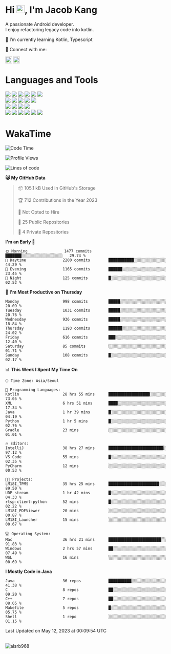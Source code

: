 # Hi <img src="https://media.giphy.com/media/hvRJCLFzcasrR4ia7z/giphy.gif" width="25px">, I'm Jacob Kang
A passionate Android developer.
</br>
I enjoy refactoring legacy code into kotlin.

🌱 I’m currently learning Kotlin, Typescript

🤝 Connect with me:

<a href="https://www.linkedin.com/in/minkyu-kang-b7477b1b2/"><img align="left" src="https://raw.githubusercontent.com/yushi1007/yushi1007/main/images/linkedin.svg" alt="Minkyu Kang | LinkedIn" width="21px"/></a>
<a href="https://www.instagram.com/_jacob_kang/"><img align="left" src="https://raw.githubusercontent.com/yushi1007/yushi1007/main/images/instagram.svg" alt="Jacob Kang | Instagram" width="21px"/></a>

</br>

# Languages and Tools

<div align="left">
<img src="https://img.shields.io/badge/java-007396?logo=java&logoColor=white"/>
<img src="https://img.shields.io/badge/kotlin-7F52FF?logo=kotlin&logoColor=white"/>
<img src="https://img.shields.io/badge/python-3776AB?logo=python&logoColor=white"/>
<img src="https://img.shields.io/badge/bash shell-4EAA25?logo=gnubash&logoColor=white"/>
<img src="https://img.shields.io/badge/c-A8B9CC?logo=c&logoColor=white"/>
<img src="https://img.shields.io/badge/c++-00599C?logo=c%2b%2b&logoColor=white"/>
</div>
<div align="left">
<img src="https://img.shields.io/badge/git-F05032?logo=git&logoColor=white"/>
<img src="https://img.shields.io/badge/github-181717?logo=github&logoColor=white"/>
<img src="https://img.shields.io/badge/mysql-4479A1?logo=mysql&logoColor=white"/>
<img src="https://img.shields.io/badge/sqlite-003B57?logo=sqlite&logoColor=white"/>
<img src="https://img.shields.io/badge/amazon AWS-232F3E?logo=amazonaws&logoColor=white"/>
</div>
<div align="left">
<img src="https://img.shields.io/badge/android-3DDC84?logo=android&logoColor=white"/>
<img src="https://img.shields.io/badge/linux-FCC624?logo=linux&logoColor=white"/>
<img src="https://img.shields.io/badge/flask-000000?logo=flask&logoColor=white"/>
<img src="https://img.shields.io/badge/arduino-00979D?logo=arduino&logoColor=white"/>
</div>
<div align="left">
<img src="https://img.shields.io/badge/slack-4A154B?logo=slack&logoColor=white"/>
<img src="https://img.shields.io/badge/notion-000000?logo=notion&logoColor=white"/>
<img src="https://img.shields.io/badge/jira-0052CC?logo=jira&logoColor=white"/>
<img src="https://img.shields.io/badge/postman-FF6C37?logo=postman&logoColor=white"/>
<img src="https://img.shields.io/badge/intellij-000000?logo=intellijidea&logoColor=white"/>
<img src="https://img.shields.io/badge/pycharm-000000?logo=pycharm&logoColor=white"/>
</div>

# WakaTime

<!--START_SECTION:waka-->
![Code Time](http://img.shields.io/badge/Code%20Time-2%2C483%20hrs%2026%20mins-blue)

![Profile Views](http://img.shields.io/badge/Profile%20Views-0-blue)

![Lines of code](https://img.shields.io/badge/From%20Hello%20World%20I%27ve%20Written-2.2%20million%20lines%20of%20code-blue)

**🐱 My GitHub Data** 

> 📦 105.1 kB Used in GitHub's Storage 
 > 
> 🏆 712 Contributions in the Year 2023
 > 
> 🚫 Not Opted to Hire
 > 
> 📜 25 Public Repositories 
 > 
> 🔑 4 Private Repositories 
 > 
**I'm an Early 🐤** 

```text
🌞 Morning                1477 commits        ███████░░░░░░░░░░░░░░░░░░   29.74 % 
🌆 Daytime                2200 commits        ███████████░░░░░░░░░░░░░░   44.29 % 
🌃 Evening                1165 commits        ██████░░░░░░░░░░░░░░░░░░░   23.45 % 
🌙 Night                  125 commits         █░░░░░░░░░░░░░░░░░░░░░░░░   02.52 % 
```
📅 **I'm Most Productive on Thursday** 

```text
Monday                   998 commits         █████░░░░░░░░░░░░░░░░░░░░   20.09 % 
Tuesday                  1031 commits        █████░░░░░░░░░░░░░░░░░░░░   20.76 % 
Wednesday                936 commits         █████░░░░░░░░░░░░░░░░░░░░   18.84 % 
Thursday                 1193 commits        ██████░░░░░░░░░░░░░░░░░░░   24.02 % 
Friday                   616 commits         ███░░░░░░░░░░░░░░░░░░░░░░   12.40 % 
Saturday                 85 commits          ░░░░░░░░░░░░░░░░░░░░░░░░░   01.71 % 
Sunday                   108 commits         █░░░░░░░░░░░░░░░░░░░░░░░░   02.17 % 
```


📊 **This Week I Spent My Time On** 

```text
🕑︎ Time Zone: Asia/Seoul

💬 Programming Languages: 
Kotlin                   28 hrs 55 mins      ██████████████████░░░░░░░   73.05 % 
XML                      6 hrs 51 mins       ████░░░░░░░░░░░░░░░░░░░░░   17.34 % 
Java                     1 hr 39 mins        █░░░░░░░░░░░░░░░░░░░░░░░░   04.19 % 
Python                   1 hr 5 mins         █░░░░░░░░░░░░░░░░░░░░░░░░   02.76 % 
Gradle                   23 mins             ░░░░░░░░░░░░░░░░░░░░░░░░░   01.01 % 

🔥 Editors: 
IntelliJ                 38 hrs 27 mins      ████████████████████████░   97.12 % 
VS Code                  55 mins             █░░░░░░░░░░░░░░░░░░░░░░░░   02.35 % 
PyCharm                  12 mins             ░░░░░░░░░░░░░░░░░░░░░░░░░   00.53 % 

🐱‍💻 Projects: 
LM18I_TPMS               35 hrs 25 mins      ██████████████████████░░░   89.50 % 
UDP stream               1 hr 42 mins        █░░░░░░░░░░░░░░░░░░░░░░░░   04.33 % 
rtsp-client-python       52 mins             █░░░░░░░░░░░░░░░░░░░░░░░░   02.22 % 
LM18I_PDFViewer          20 mins             ░░░░░░░░░░░░░░░░░░░░░░░░░   00.87 % 
LM18I_Launcher           15 mins             ░░░░░░░░░░░░░░░░░░░░░░░░░   00.67 % 

💻 Operating System: 
Mac                      36 hrs 21 mins      ███████████████████████░░   91.83 % 
Windows                  2 hrs 57 mins       ██░░░░░░░░░░░░░░░░░░░░░░░   07.49 % 
WSL                      16 mins             ░░░░░░░░░░░░░░░░░░░░░░░░░   00.69 % 
```

**I Mostly Code in Java** 

```text
Java                     36 repos            ██████████░░░░░░░░░░░░░░░   41.38 % 
C                        8 repos             ██░░░░░░░░░░░░░░░░░░░░░░░   09.20 % 
C++                      7 repos             ██░░░░░░░░░░░░░░░░░░░░░░░   08.05 % 
Makefile                 5 repos             █░░░░░░░░░░░░░░░░░░░░░░░░   05.75 % 
Shell                    1 repo              ░░░░░░░░░░░░░░░░░░░░░░░░░   01.15 % 
```




 Last Updated on May 12, 2023 at 00:09:54 UTC
<!--END_SECTION:waka-->

</br>

<div align="left">
<img align="left" src="https://github-readme-stats.vercel.app/api/top-langs?username=alsrb968&show_icons=true&locale=en&layout=compact&theme=dark" alt="alsrb968" />
</div>
